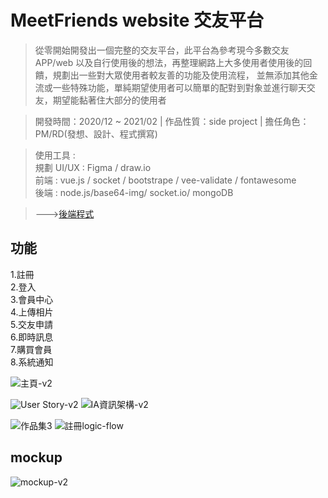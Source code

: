 # MeetFriends website 交友平台

>從零開始開發出一個完整的交友平台，此平台為參考現今多數交友APP/web 以及自行使用後的想法，再整理網路上大多使用者使用後的回饋，規劃出一些對大眾使用者較友善的功能及使用流程， 並無添加其他金流或一些特殊功能，單純期望使用者可以簡單的配對到對象並進行聊天交友，期望能黏著住大部分的使用者

> 開發時間：2020/12 ~ 2021/02 | 作品性質：side project | 擔任角色：PM/RD(發想、設計、程式撰寫)

> 使用工具 :  
  規劃 UI/UX : Figma / draw.io   
  前端 : vue.js / socket / bootstrape / vee-validate / fontawesome   
  後端 : node.js/base64-img/ socket.io/ mongoDB

> --->[後端程式](https://github.com/a50316y/proj-friends-server) 

## 功能
1.註冊  
2.登入  
3.會員中心  
4.上傳相片  
5.交友申請  
6.即時訊息  
7.購買會員  
8.系統通知  

![主頁-v2](https://user-images.githubusercontent.com/39230029/200542845-57d5aa03-417d-4325-8e89-14c607bb7d70.png)

![User Story-v2](https://user-images.githubusercontent.com/39230029/200542222-f46e1b04-ad99-4683-9123-9e05244e8ee6.png)
![IA資訊架構-v2](https://user-images.githubusercontent.com/39230029/200542239-8985f553-4745-4271-a135-f3f24951c4ce.png)

![作品集3](https://user-images.githubusercontent.com/39230029/194109090-f07ee210-7bbf-459a-8bd4-2f1e5d98eb51.png)
![註冊logic-flow](https://user-images.githubusercontent.com/39230029/200560176-ca43f965-0568-4bfe-9a09-ec04cf8bee78.png)



## mockup
![mockup-v2](https://user-images.githubusercontent.com/39230029/200558731-6412d093-8ade-4c4e-8d84-a7a14347fc01.png)



